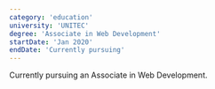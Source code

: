 ```yaml
---
category: 'education'
university: 'UNITEC'
degree: 'Associate in Web Development'
startDate: 'Jan 2020'
endDate: 'Currently pursuing'
---
```


Currently pursuing an Associate in Web Development.
